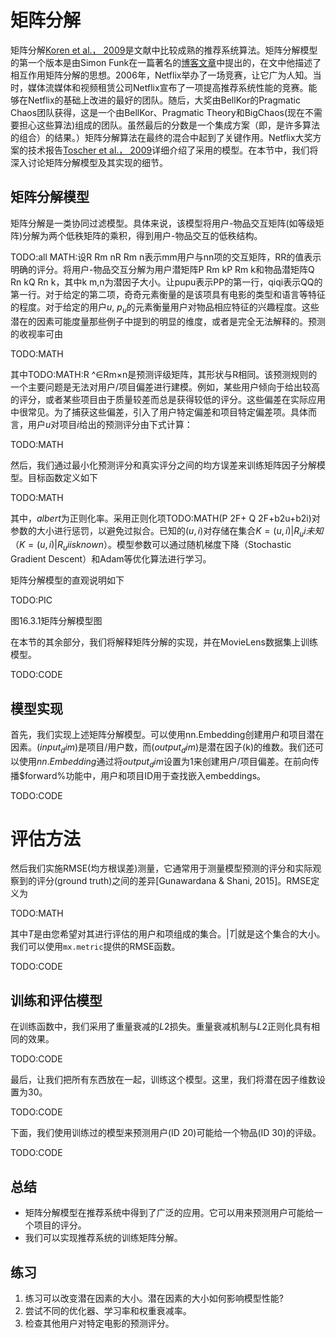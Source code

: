 

<!--
 * @version:
 * @Author:  StevenJokess https://github.com/StevenJokess
 * @Date: 2020-07-02 09:00:13
 * @LastEditors:  StevenJokess https://github.com/StevenJokess
 * @LastEditTime: 2020-08-21 19:50:31
 * @Description:MT, improve
 * @TODO::
 * @Reference:http://preview.d2l.ai/d2l-en/PR-1092/chapter_recommender-systems/mf.html
-->

# 矩阵分解

矩阵分解[Koren et al.， 2009](http://preview.d2l.ai/d2l-en/PR-1092/chapter_references/zreferences.html#koren-bell-volinsky-2009)是文献中比较成熟的推荐系统算法。矩阵分解模型的第一个版本是由Simon Funk在一篇著名的[博客文章](https://sifter.org/~simon/journal/20061211.html)中提出的，在文中他描述了相互作用矩阵分解的思想。2006年，Netflix举办了一场竞赛，让它广为人知。当时，媒体流媒体和视频租赁公司Netflix宣布了一项提高推荐系统性能的竞赛。能够在Netflix的基础上改进的最好的团队。随后，大奖由BellKor的Pragmatic Chaos团队获得，这是一个由BellKor、Pragmatic Theory和BigChaos(现在不需要担心这些算法)组成的团队。虽然最后的分数是一个集成方案（即，是许多算法的组合）的结果。）矩阵分解算法在最终的混合中起到了关键作用。Netflix大奖方案的技术报告[Toscher et al.， 2009](http://preview.d2l.ai/d2l-en/PR-1092/chapter_references/zreferences.html#toscher-jahrer-bell-2009)详细介绍了采用的模型。在本节中，我们将深入讨论矩阵分解模型及其实现的细节。

## 矩阵分解模型

矩阵分解是一类协同过滤模型。具体来说，该模型将用户-物品交互矩阵(如等级矩阵)分解为两个低秩矩阵的乘积，得到用户-物品交互的低秩结构。

TODO:all MATH:设R Rm nR Rm n表示mm用户与nn项的交互矩阵，RR的值表示明确的评分。将用户-物品交互分解为用户潜矩阵P Rm kP Rm k和物品潜矩阵Q Rn kQ Rn k，其中k m,n为潜因子大小。让pupu表示PP的第一行，qiqi表示QQ的第一行。对于给定的第二项，奇奇元素衡量的是该项具有电影的类型和语言等特征的程度。对于给定的用户$u$, $p_u$的元素衡量用户对物品相应特征的兴趣程度。这些潜在的因素可能度量那些例子中提到的明显的维度，或者是完全无法解释的。预测的收视率可由

TODO:MATH

其中TODO:MATH:R ^∈Rm×n是预测评级矩阵，其形状与R相同。该预测规则的一个主要问题是无法对用户/项目偏差进行建模。例如，某些用户倾向于给出较高的评分，或者某些项目由于质量较差而总是获得较低的评分。这些偏差在实际应用中很常见。为了捕获这些偏差，引入了用户特定偏差和项目特定偏差项。具体而言，用户$u$对项目$i$给出的预测评分由下式计算：

TODO:MATH

然后，我们通过最小化预测评分和真实评分之间的均方误差来训练矩阵因子分解模型。目标函数定义如下

TODO:MATH


其中，$albert$为正则化率。采用正则化项TODO:MATH(P 2F+ Q 2F+b2u+b2i)对参数的大小进行惩罚，以避免过拟合。已知的$(u,i)$对存储在集合$K={(u,i)|R_ui未知}$（$K={(u,i)|R_ui is known}$）。模型参数可以通过随机梯度下降（Stochastic Gradient Descent）和Adam等优化算法进行学习。

矩阵分解模型的直观说明如下

TODO:PIC

图16.3.1矩阵分解模型图

在本节的其余部分，我们将解释矩阵分解的实现，并在MovieLens数据集上训练模型。

TODO:CODE

## 模型实现

首先，我们实现上述矩阵分解模型。可以使用nn.Embedding创建用户和项目潜在因素。$(input_dim)$是项目/用户数，而$(output_dim)$是潜在因子(k)的维数。我们还可以使用$nn.Embedding$通过将$output_dim$设置为1来创建用户/项目偏差。在前向传播$forward%功能中，用户和项目ID用于查找嵌入embeddings。

TODO:CODE

# 评估方法

然后我们实施RMSE(均方根误差)测量，它通常用于测量模型预测的评分和实际观察到的评分(ground truth)之间的差异[Gunawardana & Shani, 2015]。RMSE定义为

TODO:MATH

其中$T$是由您希望对其进行评估的用户和项组成的集合。$|T|$就是这个集合的大小。我们可以使用`mx.metric`提供的RMSE函数。

TODO:CODE

## 训练和评估模型

在训练函数中，我们采用了重量衰减的$L2$损失。重量衰减机制与$L2$正则化具有相同的效果。

TODO:CODE

最后，让我们把所有东西放在一起，训练这个模型。这里，我们将潜在因子维数设置为30。

TODO:CODE

下面，我们使用训练过的模型来预测用户(ID 20)可能给一个物品(ID 30)的评级。

TODO:CODE

## 总结

- 矩阵分解模型在推荐系统中得到了广泛的应用。它可以用来预测用户可能给一个项目的评分。
- 我们可以实现推荐系统的训练矩阵分解。

## 练习

1. 练习可以改变潜在因素的大小。潜在因素的大小如何影响模型性能?
1. 尝试不同的优化器、学习率和权重衰减率。
1. 检查其他用户对特定电影的预测评分。
